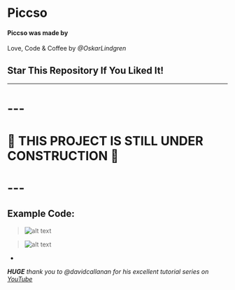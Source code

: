 # Piccso

#### Piccso was made by
Love, Code & Coffee by *@OskarLindgren*

## Star This Repository If You Liked It!

---

# ---
# 🚧 THIS PROJECT IS STILL UNDER CONSTRUCTION 🚧
# ---

## Example Code:

> ![alt text](https://ps.w.org/easy-under-construction/assets/icon-256x256.png "A Program That Executes `1+2*3`")

> ![alt text](https://ps.w.org/easy-under-construction/assets/icon-256x256.png "A Hello Wolrd Program")

-
***HUGE*** *thank you to @davidcallanan for his excellent tutorial series on [YouTube](https://www.youtube.com/playlist?list=PLZQftyCk7_SdoVexSmwy_tBgs7P0b97yD)*
